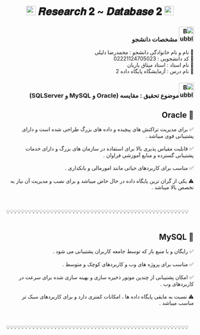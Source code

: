<h1 align="center">
      <img src="https://emoji.discord.st/emojis/768b108d-274f-4f44-a634-8477b16efce7.gif" width="25">
    𝑹𝒆𝒔𝒆𝒂𝒓𝒄𝒉 𝟐 ~ 𝑫𝒂𝒕𝒂𝒃𝒂𝒔𝒆 𝟐
      <img src="https://emoji.discord.st/emojis/768b108d-274f-4f44-a634-8477b16efce7.gif" width="25">
</h1>


<div dir="rtl">
<h3 dir="rtl"><img src="https://raw.githubusercontent.com/Tarikul-Islam-Anik/Animated-Fluent-Emojis/master/Emojis/Symbols/Bubbles.png" alt="Bubbles" width="40" height="40" /> مشخصات دانشجو</h3>
    
💢 نام و نام خانوادگی دانشجو : محمدرضا دلیلی
<br>
💢 کد دانشجویی : 02221124705023
<br>
💢 نام استاد : استاد میثاق یاریان
<br>
💢 نام درس : آزمایشگاه پایگاه داده 2

</div>



<h3 dir="rtl"><img src="https://raw.githubusercontent.com/Tarikul-Islam-Anik/Animated-Fluent-Emojis/master/Emojis/Symbols/Bubbles.png" alt="Bubbles" width="40" height="40" />موضوع تحقیق : مقایسه (Oracle و MySQL و SQLServer)</h3>

<div dir="rtl">
<h2 dir="rtl">🛑 Oracle</h2>

✅ برای مدیریت تراکنش های پیچیده و داده های بزرگ طراحی شده است و دارای پشتیبانی قوی میباشد . 
<br>
<br>
✅ قابلیت مقیاس پذیری بالا برای استفاده در سازمان های بزرگ و دارای خدمات پشتیبانی گسترده و منابع آموزشی فراوان .
<br>
<br>
✅ مناسب برای کاربردهای حیاتی مانند امورمالی و بانکداری .
<br>
<br>
⚠ یکی از گران ترین پایگاه داده در حال حاض میباشد و برای نصب و مدیریت آن نیاز به تخصص بالا میباشد .
      
</div>

<br>
<br>
💡💡💡💡💡💡💡💡💡💡💡💡💡💡💡💡💡💡💡💡💡💡💡💡💡💡💡💡💡💡💡💡💡💡💡💡💡💡💡💡💡💡💡💡💡💡💡💡💡💡
<br>
<br>

<div dir="rtl">
<h2 dir="rtl">🛑 MySQL</h2>

✅ رایگان و با منبع باز که توسط جامعه کاربران پشتیبانی می شود .
<br>
<br>
✅ مناسب برای پروژه های وب و کاربردهای کوچک و متوسط .
<br>
<br>
✅ امکان پشتیبانی از چندین موتور ذخیره سازی و بهینه سازی شده برای سرعت در کاربردهای وب .
<br>
<br>
⚠ نسبت به مابقی پایگاه داده ها ، امکانات کمتری دارد و برای کاربردهای سبک تر مناسب میباشد .
      
</div>

<br>
<br>
💡💡💡💡💡💡💡💡💡💡💡💡💡💡💡💡💡💡💡💡💡💡💡💡💡💡💡💡💡💡💡💡💡💡💡💡💡💡💡💡💡💡💡💡💡💡💡💡💡💡
<br>
<br>


